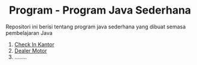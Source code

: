 <h1 align="Center " >  Program - Program Java Sederhana </h1> 
<p>Repositori ini berisi tentang program java sederhana yang dibuat semasa pembelajaran Java</p>
<ol><a href="https://github.com/MuhammadFauzanL/JavaProgram/tree/main/Check%20In%20Kantor(FINAL)"><li>Check In Kantor</li></a><a href="https://github.com/MuhammadFauzanL/JavaProgram/tree/main/Dealer%20Motor"><li>Dealer Motor</li></a> <li>........</li></ol>
